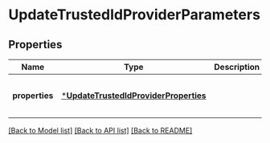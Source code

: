 # UpdateTrustedIdProviderParameters


## Properties
Name | Type | Description | Notes
------------ | ------------- | ------------- | -------------
**properties** | [***UpdateTrustedIdProviderProperties**](UpdateTrustedIdProviderProperties.md) |  | [optional] [default to nothing]


[[Back to Model list]](../README.md#models) [[Back to API list]](../README.md#api-endpoints) [[Back to README]](../README.md)


